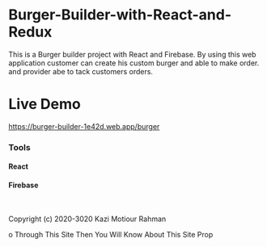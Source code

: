# Burger-Builder-with-React-and-Redux

This is a Burger builder project  with React and Firebase. By using this web application customer can create his custom burger and able to make order.
and provider abe to tack customers orders.

# Live Demo
https://burger-builder-1e42d.web.app/burger


###  Tools
#### React 
#### Firebase
<br/>

Copyright (c) 2020-3020 Kazi Motiour Rahman

o Through This Site Then You Will Know About This Site Prop

